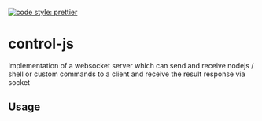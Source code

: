 [![code style: prettier](https://img.shields.io/badge/code_style-prettier-ff69b4.svg?style=flat-square)](https://github.com/prettier/prettier)

# control-js

Implementation of a websocket server which can send and receive nodejs / shell or custom commands to a client and receive the result response via socket

## Usage
